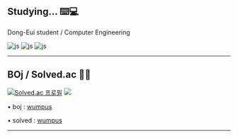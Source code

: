 ## Studying... ⌨️💻 
Dong-Eui student / Computer Engineering


![js](https://img.shields.io/badge/C%2B%2B-00599C?style=for-the-badge&logo=c%2B%2B&logoColor=white) ![js](https://img.shields.io/badge/C-00599C?style=for-the-badge&logo=c&logoColor=white) ![js](https://img.shields.io/badge/Python-14354C?style=for-the-badge&logo=python&logoColor=white)

---

## BOj / Solved.ac 👨‍💻 
[![Solved.ac
프로필](http://mazassumnida.wtf/api/v2/generate_badge?boj=wumpus)](https://solved.ac/wumpus)
<img src="http://mazandi.herokuapp.com/api?handle=wumpus&theme=cold"/>

• boj : [wumpus](https://www.acmicpc.net/user/wumpus)

• solved : [wumpus](https://solved.ac/profile/wumpus)

---

<!--
**wumpusu/wumpusu** is a ✨ _special_ ✨ repository because its `README.md` (this file) appears on your GitHub profile.

Here are some ideas to get you started:

- 🔭 I’m currently working on ...
- 🌱 I’m currently learning ...
- 👯 I’m looking to collaborate on ...
- 🤔 I’m looking for help with ...
- 💬 Ask me about ...
- 📫 How to reach me: ...
- 😄 Pronouns: ...
- ⚡ Fun fact: ...
-->

